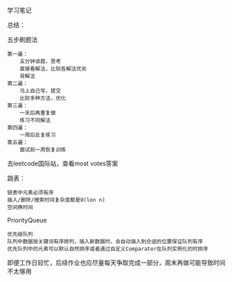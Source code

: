 学习笔记

总结：

五步刷题法

```test
第一遍：
	五分钟读题，思考
	直接看解法，比较各解法优劣
	背解法
第二遍：
	马上自己写，提交
	比较多种方法，优化
第三遍：
	一天后再重复做
	练习不同解法
第四遍：
	一周后反复练习
第五遍：
	面试前一周恢复训练
```

去leetcode国际站，查看most votes答案



跳表：

```text
链表中元素必须有序
插入/删除/搜索时间复杂度都是O(lon n)
空间换时间
```

PriorityQueue 

```text
优先级队列
队列中数据按关键词有序排列，插入新数据时，会自动插入到合适的位置保证队列有序
优先队列中的元素可以默认自然排序或者通过自定义Comparator在队列实例化的时排序
```



即便工作日较忙，后续作业也应尽量每天争取完成一部分，周末再做可能导致时间不太够用